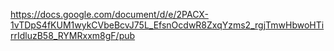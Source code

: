 
https://docs.google.com/document/d/e/2PACX-1vTDpS4fKUM1wykCVbeBcvJ75L_EfsnOcdwR8ZxqYzms2_rgjTmwHbwoHTirrIdluzB58_RYMRxxm8gF/pub
